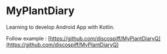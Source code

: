 # MyPlantDiary
Learning to develop Android App with Kotlin.

Follow example : [https://github.com/discospiff/MyPlantDiaryQ](https://github.com/discospiff/MyPlantDiaryQ)
